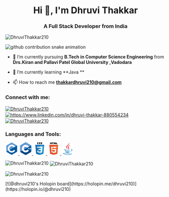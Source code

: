 <h1 align="center">Hi 👋, I'm Dhruvi Thakkar</h1>
<h3 align="center">A Full Stack Developer from India</h3>

<p align="left"> <img src="https://komarev.com/ghpvc/?username=DhruviThakkar210&label=Profile%20views&color=0e75b6&style=flat" alt="DhruviThakkar210" /> </p>


<img alt="github contribution snake animation" src="https://github.com/DhruviThakkar210/Snake-Animation/blob/main/snake.svg">


- 🔭 I’m currently pursuing **B.Tech in Computer Science Engineering** from **Drs.Kiran and Pallavi Patel Global University ,Vadodara**

- 🌱 I’m currently learning **Java **

- 📫 How to reach me **thakkardhruvi210@gmail.com**

<h3 align="left">Connect with me:</h3>
<p align="left">
<a href="https://twitter.com/dhruvicodes" target="blank"><img align="center" src="https://raw.githubusercontent.com/rahuldkjain/github-profile-readme-generator/master/src/images/icons/Social/twitter.svg" alt="DhruviThakkar210" height="30" width="40" /></a>
<a href="https://www.linkedin.com/in/dhruvi-thakkar-880554234" target="blank"><img align="center" src="https://raw.githubusercontent.com/rahuldkjain/github-profile-readme-generator/master/src/images/icons/Social/linked-in-alt.svg" alt="https://www.linkedin.com/in/dhruvi-thakkar-880554234" height="30" width="40" /></a>
<a href="https://instagram.com/dhruvicodes" target="blank"><img align="center" src="https://raw.githubusercontent.com/rahuldkjain/github-profile-readme-generator/master/src/images/icons/Social/instagram.svg" alt="DhruviThakkar210" height="30" width="40" /></a>

</p>

<h3 align="left">Languages and Tools:</h3>
<p align="left"> <a href="https://www.cprogramming.com/" target="_blank" rel="noreferrer"> <img src="https://raw.githubusercontent.com/devicons/devicon/master/icons/c/c-original.svg" alt="c" width="40" height="40"/> </a> <a href="https://www.w3schools.com/cpp/" target="_blank" rel="noreferrer"> <img src="https://raw.githubusercontent.com/devicons/devicon/master/icons/cplusplus/cplusplus-original.svg" alt="cplusplus" width="40" height="40"/> </a> <a href="https://www.w3schools.com/css/" target="_blank" rel="noreferrer"> <img src="https://raw.githubusercontent.com/devicons/devicon/master/icons/css3/css3-original-wordmark.svg" alt="css3" width="40" height="40"/> </a> <a href="https://www.w3.org/html/" target="_blank" rel="noreferrer"> <img src="https://raw.githubusercontent.com/devicons/devicon/master/icons/html5/html5-original-wordmark.svg" alt="html5" width="40" height="40"/> </a> <a href="https://www.java.com" target="_blank" rel="noreferrer"> <img src="https://raw.githubusercontent.com/devicons/devicon/master/icons/java/java-original.svg" alt="java" width="40" height="40"/> </a> </p>

<p><img align="left" src="https://github-readme-stats.vercel.app/api/top-langs?username=DhruviThakkar210&show_icons=true&locale=en&layout=compact" alt="DhruviThakkar210" /></p>

<p>&nbsp;<img align="center" src="https://github-readme-stats.vercel.app/api?username=DhruviThakkar210&show_icons=true&locale=en" alt="DhruviThakkar210" /></p>

<p><img align="center" src="https://github-readme-streak-stats.herokuapp.com/?user=DhruviThakkar210&" alt="DhruviThakkar210" /></p>
[![@dhruvi210's Holopin board](https://holopin.me/dhruvi210)](https://holopin.io/@dhruvi210)
